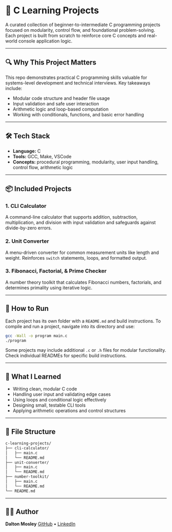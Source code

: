 # 🧠 C Learning Projects

A curated collection of beginner-to-intermediate C programming projects focused on modularity, control flow, and foundational problem-solving. Each project is built from scratch to reinforce core C concepts and real-world console application logic.

---

## 🔍 Why This Project Matters

This repo demonstrates practical C programming skills valuable for systems-level development and technical interviews. Key takeaways include:

- Modular code structure and header file usage
- Input validation and safe user interaction
- Arithmetic logic and loop-based computation
- Working with conditionals, functions, and basic error handling

---

## 🛠️ Tech Stack

- **Language:** C
- **Tools:** GCC, Make, VSCode
- **Concepts:** procedural programming, modularity, user input handling, control flow, arithmetic logic

---

## 📦 Included Projects

### 1. **CLI Calculator**

A command-line calculator that supports addition, subtraction, multiplication, and division with input validation and safeguards against divide-by-zero errors.

### 2. **Unit Converter**

A menu-driven converter for common measurement units like length and weight. Reinforces `switch` statements, loops, and formatted output.

### 3. **Fibonacci, Factorial, & Prime Checker**

A number theory toolkit that calculates Fibonacci numbers, factorials, and determines primality using iterative logic.

---

## 🚀 How to Run

Each project has its own folder with a `README.md` and build instructions. To compile and run a project, navigate into its directory and use:

```bash
gcc -Wall -o program main.c
./program
```

Some projects may include additional `.c` or `.h` files for modular functionality. Check individual READMEs for specific build instructions.

---

## 📘 What I Learned

- Writing clean, modular C code
- Handling user input and validating edge cases
- Using loops and conditional logic effectively
- Designing small, testable CLI tools
- Applying arithmetic operations and control structures

---

## 📁 File Structure

```bash
c-learning-projects/
├── cli-calculator/
│   ├── main.c
│   └── README.md
├── unit-converter/
│   ├── main.c
│   └── README.md
├── number-toolkit/
│   ├── main.c
│   └── README.md
└── README.md
```

---

## 👨‍💻 Author

**Dalton Mosley**
[GitHub](https://github.com/DaltonMo) • [LinkedIn](https://www.linkedin.com/in/dalton-lee-mosley/)
